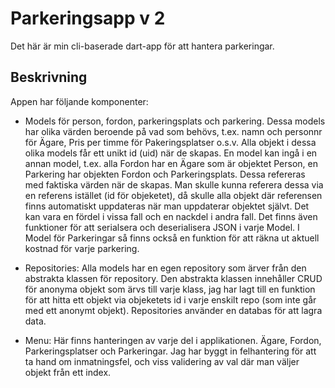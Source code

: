 # Parkeringsapp v 2
Det här är min cli-baserade dart-app för att hantera parkeringar.

## Beskrivning
Appen har följande komponenter:

- Models för person, fordon, parkeringsplats och parkering. Dessa models har olika värden beroende på vad som behövs, t.ex. namn och personnr för Ägare, Pris per timme för Pakeringsplatser o.s.v. Alla objekt i dessa olika models får ett unikt id (uid) när de skapas. En model kan ingå i en annan model, t.ex. alla Fordon har en Ägare som är objektet Person, en Parkering har objekten Fordon och Parkeringsplats. Dessa refereras med faktiska värden när de skapas. Man skulle kunna referera dessa via en referens istället (id för objeketet), då skulle alla objekt där referensen finns automatiskt uppdateras när man uppdaterar objektet självt. Det kan vara en fördel i vissa fall och en nackdel i andra fall.
Det finns även funktioner för att serialsera och deserialisera JSON i varje Model. I Model för Parkeringar så finns också en funktion för att räkna ut aktuell kostnad för varje parkering.

- Repositories: Alla models har en egen repository som ärver från den abstrakta klassen för repository. Den abstrakta klassen innehåller CRUD för anonyma objekt som ärvs till varje klass, jag har lagt till en funktion för att hitta ett objekt via objeketets id i varje enskilt repo (som inte går med ett anonymt objekt). Repositories använder en databas för att lagra data.

- Menu: Här finns hanteringen av varje del i applikationen. Ägare, Fordon, Parkeringsplatser och Parkeringar. Jag har byggt in felhantering för att ta hand om inmatningsfel, och viss validering av val där man väljer objekt från ett index.


